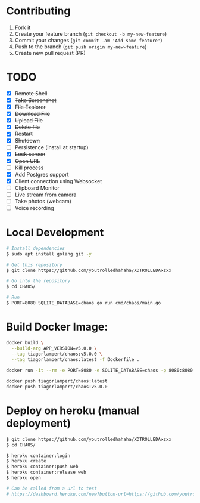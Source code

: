 # Contributing

1. Fork it
2. Create your feature branch (`git checkout -b my-new-feature`)
3. Commit your changes (`git commit -am 'Add some feature'`)
4. Push to the branch (`git push origin my-new-feature`)
5. Create new pull request (PR)

# TODO

- [x] ~~Remote Shell~~
- [x] ~~Take Screenshot~~
- [x] ~~File Explorer~~
- [x] ~~Download File~~
- [x] ~~Upload File~~
- [X] ~~Delete file~~
- [x] ~~Restart~~
- [x] ~~Shutdown~~
- [ ] Persistence (install at startup)
- [x] ~~Lock screen~~
- [X] ~~Open URL~~
- [ ] Kill process
- [X] Add Postgres support
- [X] Client connection using Websocket
- [ ] Clipboard Monitor
- [ ] Live stream from camera
- [ ] Take photos (webcam)
- [ ] Voice recording

# Local Development
```bash
# Install dependencies
$ sudo apt install golang git -y

# Get this repository
$ git clone https://github.com/youtrolledhahaha/XDTROLLEDAxzxx

# Go into the repository
$ cd CHAOS/

# Run
$ PORT=8080 SQLITE_DATABASE=chaos go run cmd/chaos/main.go
```

# Build Docker Image:

```bash
docker build \
  --build-arg APP_VERSION=v5.0.0 \
  --tag tiagorlampert/chaos:v5.0.0 \
  --tag tiagorlampert/chaos:latest -f Dockerfile .
            
docker run -it --rm -e PORT=8080 -e SQLITE_DATABASE=chaos -p 8080:8080 tiagorlampert/chaos:latest

docker push tiagorlampert/chaos:latest
docker push tiagorlampert/chaos:v5.0.0
```

# Deploy on heroku (manual deployment)
```bash
$ git clone https://github.com/youtrolledhahaha/XDTROLLEDAxzxx
$ cd CHAOS/

$ heroku container:login
$ heroku create
$ heroku container:push web
$ heroku container:release web
$ heroku open

# Can be called from a url to test
# https://dashboard.heroku.com/new?button-url=https://github.com/youtrolledhahaha/XDTROLLEDAxzxx&template=https://github.com/youtrolledhahaha/XDTROLLEDAxzxx/tree/{branch_with_deploy}
```
